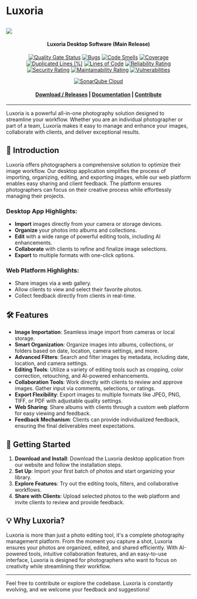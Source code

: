 # Luxoria

<image src="./docs/.assets/Luxoria_logo.png"></image>
----------------  

<div align="center">
<h4 align="center">
  Luxoria Desktop Software (Main Release)
</h4>

[![Quality Gate Status](https://sonarcloud.io/api/project_badges/measure?project=LuxoriaSoft_Luxoria&metric=alert_status)](https://sonarcloud.io/summary/new_code?id=LuxoriaSoft_Luxoria)
[![Bugs](https://sonarcloud.io/api/project_badges/measure?project=LuxoriaSoft_Luxoria&metric=bugs)](https://sonarcloud.io/summary/new_code?id=LuxoriaSoft_Luxoria)
[![Code Smells](https://sonarcloud.io/api/project_badges/measure?project=LuxoriaSoft_Luxoria&metric=code_smells)](https://sonarcloud.io/summary/new_code?id=LuxoriaSoft_Luxoria)
[![Coverage](https://sonarcloud.io/api/project_badges/measure?project=LuxoriaSoft_Luxoria&metric=coverage)](https://sonarcloud.io/summary/new_code?id=LuxoriaSoft_Luxoria)
[![Duplicated Lines (%)](https://sonarcloud.io/api/project_badges/measure?project=LuxoriaSoft_Luxoria&metric=duplicated_lines_density)](https://sonarcloud.io/summary/new_code?id=LuxoriaSoft_Luxoria)
[![Lines of Code](https://sonarcloud.io/api/project_badges/measure?project=LuxoriaSoft_Luxoria&metric=ncloc)](https://sonarcloud.io/summary/new_code?id=LuxoriaSoft_Luxoria)
[![Reliability Rating](https://sonarcloud.io/api/project_badges/measure?project=LuxoriaSoft_Luxoria&metric=reliability_rating)](https://sonarcloud.io/summary/new_code?id=LuxoriaSoft_Luxoria)
[![Security Rating](https://sonarcloud.io/api/project_badges/measure?project=LuxoriaSoft_Luxoria&metric=security_rating)](https://sonarcloud.io/summary/new_code?id=LuxoriaSoft_Luxoria)
[![Maintainability Rating](https://sonarcloud.io/api/project_badges/measure?project=LuxoriaSoft_Luxoria&metric=sqale_rating)](https://sonarcloud.io/summary/new_code?id=LuxoriaSoft_Luxoria)
[![Vulnerabilities](https://sonarcloud.io/api/project_badges/measure?project=LuxoriaSoft_Luxoria&metric=vulnerabilities)](https://sonarcloud.io/summary/new_code?id=LuxoriaSoft_Luxoria)

</div>

<div align="center">

[![SonarQube Cloud](https://sonarcloud.io/images/project_badges/sonarcloud-dark.svg)](https://sonarcloud.io/summary/new_code?id=LuxoriaSoft_Luxoria)

</div>

<h4 align="center">
  <a href="https://github.com/Luxoria-EIP/Luxoria/releases">Download / Releases</a> |
  <a href="./docs">Documentation</a> |
  <a href="./docs/CONTRIBUTING.md">Contribute</a>
</h4>

----------------

Luxoria is a powerful all-in-one photography solution designed to streamline your workflow. Whether you are an individual photographer or part of a team, Luxoria makes it easy to manage and enhance your images, collaborate with clients, and deliver exceptional results.

## 📸 **Introduction**

Luxoria offers photographers a comprehensive solution to optimize their image workflow. Our desktop application simplifies the process of importing, organizing, editing, and exporting images, while our web platform enables easy sharing and client feedback. The platform ensures photographers can focus on their creative process while effortlessly managing their projects.

### **Desktop App Highlights**:
- **Import** images directly from your camera or storage devices.
- **Organize** your photos into albums and collections.
- **Edit** with a wide range of powerful editing tools, including AI enhancements.
- **Collaborate** with clients to refine and finalize image selections.
- **Export** to multiple formats with one-click options.

### **Web Platform Highlights**:
- Share images via a web gallery.
- Allow clients to view and select their favorite photos.
- Collect feedback directly from clients in real-time.

## 🛠️ **Features**

- **Image Importation**: Seamless image import from cameras or local storage.
- **Smart Organization**: Organize images into albums, collections, or folders based on date, location, camera settings, and more.
- **Advanced Filters**: Search and filter images by metadata, including date, location, and camera settings.
- **Editing Tools**: Utilize a variety of editing tools such as cropping, color correction, retouching, and AI-powered enhancements.
- **Collaboration Tools**: Work directly with clients to review and approve images. Gather input via comments, selections, or ratings.
- **Export Flexibility**: Export images to multiple formats like JPEG, PNG, TIFF, or PDF with adjustable quality settings.
- **Web Sharing**: Share albums with clients through a custom web platform for easy viewing and feedback.
- **Feedback Mechanism**: Clients can provide individualized feedback, ensuring the final deliverables meet expectations.

## 🚀 **Getting Started**

1. **Download and Install**: Download the Luxoria desktop application from our website and follow the installation steps.
2. **Set Up**: Import your first batch of photos and start organizing your library.
3. **Explore Features**: Try out the editing tools, filters, and collaborative workflows.
4. **Share with Clients**: Upload selected photos to the web platform and invite clients to review and provide feedback.

## 💡 **Why Luxoria?**

Luxoria is more than just a photo editing tool, it's a complete photography management platform. From the moment you capture a shot, Luxoria ensures your photos are organized, edited, and shared efficiently. With AI-powered tools, intuitive collaboration features, and an easy-to-use interface, Luxoria is designed for photographers who want to focus on creativity while streamlining their workflow.

---

Feel free to contribute or explore the codebase. Luxoria is constantly evolving, and we welcome your feedback and suggestions!